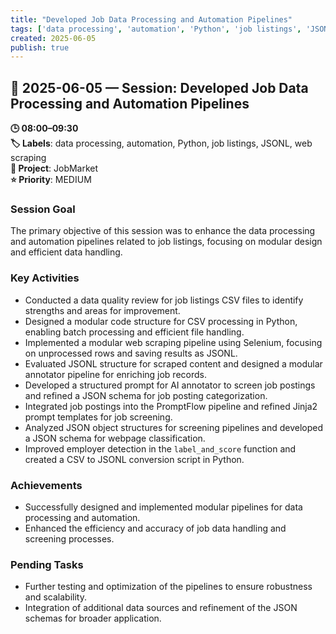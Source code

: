 ```yaml
---
title: "Developed Job Data Processing and Automation Pipelines"
tags: ['data processing', 'automation', 'Python', 'job listings', 'JSONL', 'web scraping']
created: 2025-06-05
publish: true
---
```


## 📅 2025-06-05 — Session: Developed Job Data Processing and Automation Pipelines

**🕒 08:00–09:30**  
**🏷️ Labels**: data processing, automation, Python, job listings, JSONL, web scraping  
**📂 Project**: JobMarket  
**⭐ Priority**: MEDIUM  


### Session Goal
The primary objective of this session was to enhance the data processing and automation pipelines related to job listings, focusing on modular design and efficient data handling.

### Key Activities
- Conducted a data quality review for job listings CSV files to identify strengths and areas for improvement.
- Designed a modular code structure for CSV processing in Python, enabling batch processing and efficient file handling.
- Implemented a modular web scraping pipeline using Selenium, focusing on unprocessed rows and saving results as JSONL.
- Evaluated JSONL structure for scraped content and designed a modular annotator pipeline for enriching job records.
- Developed a structured prompt for AI annotator to screen job postings and refined a JSON schema for job posting categorization.
- Integrated job postings into the PromptFlow pipeline and refined Jinja2 prompt templates for job screening.
- Analyzed JSON object structures for screening pipelines and developed a JSON schema for webpage classification.
- Improved employer detection in the `label_and_score` function and created a CSV to JSONL conversion script in Python.

### Achievements
- Successfully designed and implemented modular pipelines for data processing and automation.
- Enhanced the efficiency and accuracy of job data handling and screening processes.

### Pending Tasks
- Further testing and optimization of the pipelines to ensure robustness and scalability.
- Integration of additional data sources and refinement of the JSON schemas for broader application.
